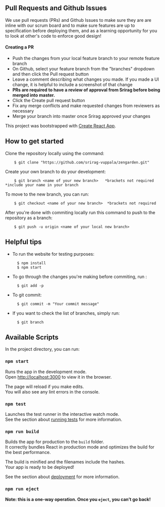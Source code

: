 

## Pull Requests and Github Issues
We use pull requests (PRs) and Github Issues to make sure they are are inline with our scrum board and to make sure features are up to specification before deploying them, and as a learning opportunity for you to look at other's code to enforce good design!
#### Creating a PR
- Push the changes from your local feature branch to your remote feature branch
- On Github, select your feature branch from the "branches" dropdown and then click the Pull request button
- Leave a comment describing what changes you made. If you made a UI change, it is helpful to include a screenshot of that change
- **PRs are required to have a review of approval from Srirag before being merged into master.**
- Click the Create pull request button
- Fix any merge conflicts and make requested changes from reviewers as necessary
- Merge your branch into master once Srirag approved your changes

This project was bootstrapped with [Create React App](https://github.com/facebook/create-react-app).

## How to get started
Clone the repository locally using the command:

        $ git clone "https://github.com/srirag-vuppala/zengarden.git"

Create your own branch to do your development:

        $ git branch <name of your new branch>   *brackets not required *include your name in your branch

To move to the new branch, you can run:

        $ git checkout <name of your new branch>  *brackets not required

After you're done with commiting locally run this command to push to the repository as a branch:

        $ git push -u origin <name of your local new branch>
        

 
## Helpful tips 
- To run the website for testing purposes:

        $ npm install 
        $ npm start


- To go through the changes you're making before commiting, run :

        $ git add -p

- To git commit:

        $ git commit -m "Your commit message"
        
- If you want to check the list of branches, simply run:

        $ git branch
        
        
## Available Scripts

In the project directory, you can run:

### `npm start`

Runs the app in the development mode.<br />
Open [http://localhost:3000](http://localhost:3000) to view it in the browser.

The page will reload if you make edits.<br />
You will also see any lint errors in the console.

### `npm test`

Launches the test runner in the interactive watch mode.<br />
See the section about [running tests](https://facebook.github.io/create-react-app/docs/running-tests) for more information.

### `npm run build`

Builds the app for production to the `build` folder.<br />
It correctly bundles React in production mode and optimizes the build for the best performance.

The build is minified and the filenames include the hashes.<br />
Your app is ready to be deployed!

See the section about [deployment](https://facebook.github.io/create-react-app/docs/deployment) for more information.

### `npm run eject`

**Note: this is a one-way operation. Once you `eject`, you can’t go back!**
